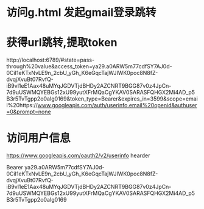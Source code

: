 # 访问g.html 发起gmail登录跳转

# 获得url跳转,提取token

http://localhost:6789/#state=pass-through%20value&access_token=ya29.a0ARW5m77cdfSY7AJ0d-0CiI1eKTxNvLE9n_2cbU_yGh_K6eGqcTajWJIWK0poc8N8fZ-dvqjXvuBt07RvfQ-iB9vl1eE1Aax48uMYqJGDVTjdBHDy2AZCNRT9BGG87v0z4JpCn-7d9uUSWMQYEBGs12xU99yutXFrMQaCgYKAV0SARASFQHGX2Mi4AD_p5B3r5TvTgpp2o0aIg0169&token_type=Bearer&expires_in=3599&scope=email%20https://www.googleapis.com/auth/userinfo.email%20openid&authuser=0&prompt=none

# 访问用户信息
https://www.googleapis.com/oauth2/v2/userinfo
hearder

Bearer ya29.a0ARW5m77cdfSY7AJ0d-0CiI1eKTxNvLE9n_2cbU_yGh_K6eGqcTajWJIWK0poc8N8fZ-dvqjXvuBt07RvfQ-iB9vl1eE1Aax48uMYqJGDVTjdBHDy2AZCNRT9BGG87v0z4JpCn-7d9uUSWMQYEBGs12xU99yutXFrMQaCgYKAV0SARASFQHGX2Mi4AD_p5B3r5TvTgpp2o0aIg0169